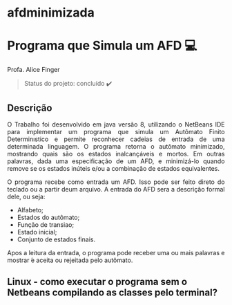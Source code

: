 # afdminimizada

# Programa  que  Simula  um  AFD :computer: 

Profa. Alice Finger

> Status do projeto: concluído :heavy_check_mark:


## Descrição

<p align="justify"> O Trabalho foi desenvolvido em java versão 8, utilizando o NetBeans IDE para implementar um programa  que  simula  um  Autômato  Finito  Determinıstico e permite reconhecer cadeias de entrada de uma determinada linguagem. O programa retorna o autômato minimizado, mostrando quais são os estados inalcançáveis e mortos.
Em outras palavras, dada uma especificação de um AFD, e minimizá-lo quando remove se os estados inúteis e/ou a combinação de estados equivalentes.</p>

<p align="justify"> O programa recebe como entrada um AFD. Isso pode ser feito direto do teclado ou a partir deum arquivo.  A entrada do AFD sera a descrição formal dele, ou seja:</p>

- Alfabeto;
- Estados do autômato;
- Função de transiao;
- Estado inicial;
- Conjunto de estados finais.

<p align="justify"> Apos a leitura da entrada, o programa pode receber uma ou mais palavras e mostrar ́e aceita ou rejeitada pelo autômato.</p>

## Linux - como executar o programa sem o Netbeans compilando as classes pelo terminal?
